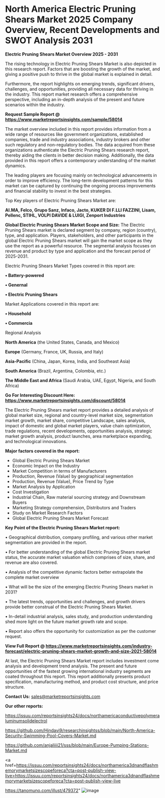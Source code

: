  # North America Electric Pruning Shears Market 2025 Company Overview, Recent Developments and SWOT Analysis 2031

<Strong> Electric Pruning Shears Market Overview 2025 - 2031</strong>

The rising technology in Electric Pruning Shears Market is also depicted in this research report. Factors that are boosting the growth of the market, and giving a positive push to thrive in the global market is explained in detail.

Furthermore, the report highlights on emerging trends, significant drivers, challenges, and opportunities, providing all necessary data for thriving in the industry. This report market research offers a comprehensive perspective, including an in-depth analysis of the present and future scenarios within the industry.

<strong>Request Sample Report @ <a href=https://www.marketreportsinsights.com/sample/58014>https://www.marketreportsinsights.com/sample/58014</a></strong>

The market overview included in this report provides information from a wide range of resources like government organizations, established companies, trade and industry associations, industry brokers and other such regulatory and non-regulatory bodies. The data acquired from these organizations authenticate the Electric Pruning Shears research report, thereby aiding the clients in better decision making. Additionally, the data provided in this report offers a contemporary understanding of the market dynamics.

The leading players are focusing mainly on technological advancements in order to improve efficiency. The long-term development patterns for this market can be captured by continuing the ongoing process improvements and financial stability to invest in the best strategies.

Top Key players of Electric Pruning Shears Market are:

<strong>AI.MA, Felco, Grupo Sanz, Infaco, Jacto, KUKER DI F.LLI FAZZINI, Lisam, Pellenc, STIHL, VOLPI DAVIDE & LUIGI, Zenport Industries</strong>

<strong><b>Global Electric Pruning Shears Market Scope and Size:</b></strong>
The Electric Pruning Shears market is declared segment by company, region (country), type, and application. Players, stakeholders, and other participants in the global Electric Pruning Shears market will gain the market scope as they use the report as a powerful resource. The segmental analysis focuses on revenue and product by type and application and the forecast period of 2025-2031.

Electric Pruning Shears Market Types covered in this report are:

<strong>• Battery-powered

• Genernal

• Electric Pruning Shears</strong>

Market Applications covered in this report are:

<strong>• Household

• Commercia</strong> 

Regional Analysis

<strong>North America</strong> (the United States, Canada, and Mexico)

<strong>Europe</strong> (Germany, France, UK, Russia, and Italy)

<strong>Asia-Pacific</strong> (China, Japan, Korea, India, and Southeast Asia)

<strong>South America</strong> (Brazil, Argentina, Colombia, etc.)

<strong>The Middle East and Africa</strong> (Saudi Arabia, UAE, Egypt, Nigeria, and South Africa)

<strong>Go For Interesting Discount Here: <a href=https://www.marketreportsinsights.com/discount/58014>https://www.marketreportsinsights.com/discount/58014</a></strong>

The Electric Pruning Shears market report provides a detailed analysis of global market size, regional and country-level market size, segmentation market growth, market share, competitive Landscape, sales analysis, impact of domestic and global market players, value chain optimization, trade regulations, recent developments, opportunities analysis, strategic market growth analysis, product launches, area marketplace expanding, and technological innovations.

<strong><b>Major factors covered in the report:</b></strong>
<ul>
  <li>Global Electric Pruning Shears Market </li>
  <li>Economic Impact on the Industry</li>
  <li>Market Competition in terms of Manufacturers</li>
  <li>Production, Revenue (Value) by geographical segmentation</li>
  <li>Production, Revenue (Value), Price Trend by Type</li>
  <li>Market Analysis by Application</li>
  <li>Cost Investigation</li>
  <li>Industrial Chain, Raw material sourcing strategy and Downstream Buyers</li>
  <li>Marketing Strategy comprehension, Distributors and Traders</li>
  <li>Study on Market Research Factors</li>
  <li>Global Electric Pruning Shears Market Forecast</li>
</ul>

<strong><b>Key Point of the Electric Pruning Shears Market report:</b></strong>

• Geographical distribution, company profiling, and various other market segmentation are provided in the report.

• For better understanding of the global Electric Pruning Shears market status, the accurate market valuation which comprises of size, share, and revenue are also covered.

• Analysis of the competitive dynamic factors better extrapolate the complete market overview

• What will be the size of the emerging Electric Pruning Shears market in 2031?

• The latest trends, opportunities and challenges, and growth drivers provide better construal of the Electric Pruning Shears Market.

• In-detail industrial analysis, sales study, and production understanding shed more light on the future market growth rate and scope.

• Report also offers the opportunity for customization as per the customer request.

<strong><b>View Full Report @ <a href=https://www.marketreportsinsights.com/industry-forecast/electric-pruning-shears-market-growth-and-size-2021-58014>https://www.marketreportsinsights.com/industry-forecast/electric-pruning-shears-market-growth-and-size-2021-58014</a></b></strong>


At last, the Electric Pruning Shears Market report includes investment come analysis and development trend analysis. The present and future opportunities of the fastest growing international industry segments are coated throughout this report. This report additionally presents product specification, manufacturing method, and product cost structure, and price structure.

<strong>Contact Us:</strong>
sales@marketreportsinsights.com

<strong>Our other reports:</strong>

<a href=https://issuu.com/reportsinsights24/docs/northamericaconductivepolymeraluminumsolidelectrol>https://issuu.com/reportsinsights24/docs/northamericaconductivepolymeraluminumsolidelectrol</a>

<a href=https://github.com/Hindavi9/researchinsightss/blob/main/North-America-Security-Swimming-Pool-Covers-Market.md>https://github.com/Hindavi9/researchinsightss/blob/main/North-America-Security-Swimming-Pool-Covers-Market.md</a>

<a href=https://github.com/anjaliiii21/sss/blob/main/Europe-Pumping-Stations-Market.md>https://github.com/anjaliiii21/sss/blob/main/Europe-Pumping-Stations-Market.md</a>

<a href=https://issuu.com/reportsinsights24/docs/northamerica3dnandflashmemorymarketsizescopeforeca?cta=post-publish-view-live>https://issuu.com/reportsinsights24/docs/northamerica3dnandflashmemorymarketsizescopeforeca?cta=post-publish-view-live</a>

<a href=https://tanomuno.com/illust/479372>https://tanomuno.com/illust/479372</a>"
![image](https://github.com/user-attachments/assets/02b5efbb-519f-44d7-8e4a-2adfaab3b635)
